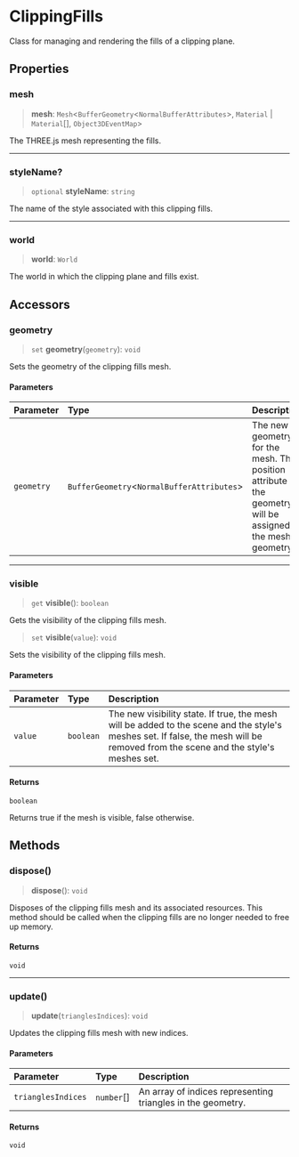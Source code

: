 # ClippingFills

Class for managing and rendering the fills of a clipping plane.

## Properties

### mesh

> **mesh**: `Mesh`\<`BufferGeometry`\<`NormalBufferAttributes`\>, `Material` \| `Material`[], `Object3DEventMap`\>

The THREE.js mesh representing the fills.

***

### styleName?

> `optional` **styleName**: `string`

The name of the style associated with this clipping fills.

***

### world

> **world**: `World`

The world in which the clipping plane and fills exist.

## Accessors

### geometry

> `set` **geometry**(`geometry`): `void`

Sets the geometry of the clipping fills mesh.

#### Parameters

| Parameter | Type | Description |
| :------ | :------ | :------ |
| `geometry` | `BufferGeometry`\<`NormalBufferAttributes`\> | The new geometry for the mesh. The position attribute of the geometry will be assigned to the mesh's geometry. |

***

### visible

> `get` **visible**(): `boolean`

Gets the visibility of the clipping fills mesh.

> `set` **visible**(`value`): `void`

Sets the visibility of the clipping fills mesh.

#### Parameters

| Parameter | Type | Description |
| :------ | :------ | :------ |
| `value` | `boolean` | The new visibility state. If true, the mesh will be added to the scene and the style's meshes set. If false, the mesh will be removed from the scene and the style's meshes set. |

#### Returns

`boolean`

Returns true if the mesh is visible, false otherwise.

## Methods

### dispose()

> **dispose**(): `void`

Disposes of the clipping fills mesh and its associated resources.
This method should be called when the clipping fills are no longer needed to free up memory.

#### Returns

`void`

***

### update()

> **update**(`trianglesIndices`): `void`

Updates the clipping fills mesh with new indices.

#### Parameters

| Parameter | Type | Description |
| :------ | :------ | :------ |
| `trianglesIndices` | `number`[] | An array of indices representing triangles in the geometry. |

#### Returns

`void`
